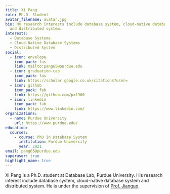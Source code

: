 ```yaml
---
title: Xi Pang
role: Ph.D. Student
avatar_filename: avatar.jpg
bio: My research interests include database system, cloud-native database system
  and distributed system.
interests:
  - Database Systems
  - Cloud-Native Database Systems
  - Distributed System
social:
  - icon: envelope
    icon_pack: fas
    link: mailto:pang65@purdue.edu
  - icon: graduation-cap
    icon_pack: fas
    link: https://scholar.google.co.uk/citations?user=
  - icon: github
    icon_pack: fab
    link: https://github.com/px1900
  - icon: linkedin
    icon_pack: fab
    link: https://www.linkedin.com/
organizations:
  - name: Purdue University
    url: https://www.purdue.edu/
education:
  courses:
    - course: PhD in Database System
      institution: Purdue University
      year: 2021
email: pang65@purdue.edu
superuser: true
highlight_name: true
---
```

Xi Pang is a Ph.D. student at Database Lab, Purdue University. His research interest include database system, cloud-native database system and distributed system. He is under the supervision of <a href="https://www.cs.purdue.edu/homes/csjgwang/">Prof. Jianguo</a>.
